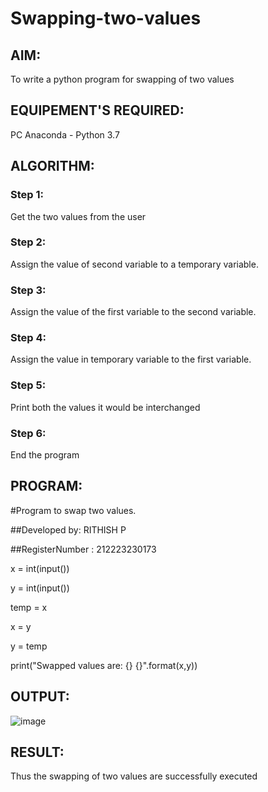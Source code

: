 # Swapping-two-values
## AIM:
To write a python program for swapping of two values
## EQUIPEMENT'S REQUIRED: 
PC
Anaconda - Python 3.7
## ALGORITHM: 
### Step 1:
Get the two values from the user
### Step 2: 
Assign the value of second variable to a temporary variable. 
### Step 3: 
Assign the value of the first variable to the second variable.
### Step 4:  
Assign the value in temporary variable to the first variable.
### Step 5: 
Print both the values it would be interchanged
### Step 6: 
End the program
## PROGRAM:
#Program to swap two values.

##Developed by: RITHISH P

##RegisterNumber : 212223230173

x = int(input())

y = int(input())

temp = x

x = y

y = temp

print("Swapped values are: {} {}".format(x,y))

## OUTPUT:
![image](https://github.com/RITHISHlearn/Swapping-two-values/assets/145446645/2e8cdfd7-e3f5-4b9f-a2b6-2e61f6590bac)





## RESULT:
Thus the swapping of two values are successfully executed



